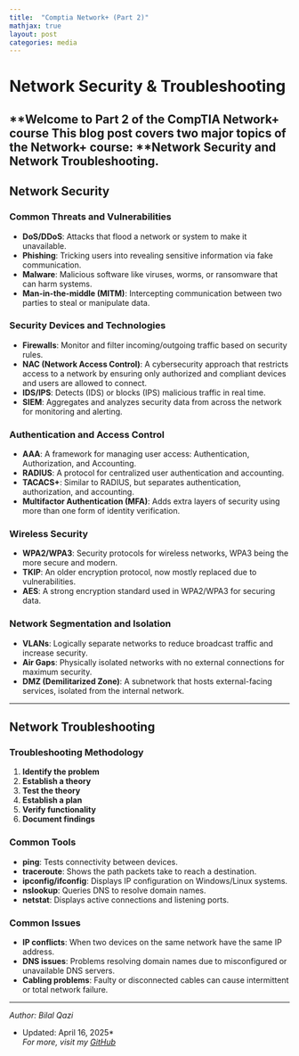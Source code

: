 ```yaml
---
title:  "Comptia Network+ (Part 2)"
mathjax: true
layout: post
categories: media
---
```

# Network Security & Troubleshooting

**Welcome to Part 2 of the CompTIA Network+ course
This blog post covers two major topics of the Network+ course: **Network Security and Network Troubleshooting. 
--

## Network Security

### Common Threats and Vulnerabilities
- **DoS/DDoS**: Attacks that flood a network or system to make it unavailable.
- **Phishing**: Tricking users into revealing sensitive information via fake communication.
- **Malware**: Malicious software like viruses, worms, or ransomware that can harm systems.
- **Man-in-the-middle (MITM)**: Intercepting communication between two parties to steal or manipulate data.

### Security Devices and Technologies
- **Firewalls**: Monitor and filter incoming/outgoing traffic based on security rules.
- **NAC (Network Access Control)**: A cybersecurity approach that restricts access to a network by ensuring only authorized and compliant devices and users are allowed to connect.
- **IDS/IPS**: Detects (IDS) or blocks (IPS) malicious traffic in real time.
- **SIEM**: Aggregates and analyzes security data from across the network for monitoring and alerting.

### Authentication and Access Control
- **AAA**: A framework for managing user access: Authentication, Authorization, and Accounting.
- **RADIUS**: A protocol for centralized user authentication and accounting.
- **TACACS+**: Similar to RADIUS, but separates authentication, authorization, and accounting.
- **Multifactor Authentication (MFA)**: Adds extra layers of security using more than one form of identity verification.

### Wireless Security
- **WPA2/WPA3**: Security protocols for wireless networks, WPA3 being the more secure and modern.
- **TKIP**: An older encryption protocol, now mostly replaced due to vulnerabilities.
- **AES**: A strong encryption standard used in WPA2/WPA3 for securing data.

### Network Segmentation and Isolation
- **VLANs**: Logically separate networks to reduce broadcast traffic and increase security.
- **Air Gaps**: Physically isolated networks with no external connections for maximum security.
- **DMZ (Demilitarized Zone)**: A subnetwork that hosts external-facing services, isolated from the internal network.

---

## Network Troubleshooting

### Troubleshooting Methodology
1. **Identify the problem** 
2. **Establish a theory** 
3. **Test the theory** 
4. **Establish a plan** 
5. **Verify functionality** 
6. **Document findings** 

### Common Tools
- **ping**: Tests connectivity between devices.
- **traceroute**: Shows the path packets take to reach a destination.
- **ipconfig/ifconfig**: Displays IP configuration on Windows/Linux systems.
- **nslookup**: Queries DNS to resolve domain names.
- **netstat**: Displays active connections and listening ports.

### Common Issues
- **IP conflicts**: When two devices on the same network have the same IP address.
- **DNS issues**: Problems resolving domain names due to misconfigured or unavailable DNS servers.
- **Cabling problems**: Faulty or disconnected cables can cause intermittent or total network failure.

---

*Author: Bilal Qazi*  
* Updated: April 16, 2025*  
*For more, visit my [GitHub](https://github.com/bilalqazi12)*
